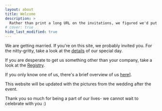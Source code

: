 ```yaml
---
layout: about
title: Welcome 
description: >
  Rather than print a long URL on the invitations, we figured we'd put all the need-to-know information here.
# cover: true
hide_last_modified: true
---
```


We are getting married. If you're on this site, we probably invited you. For the nitty-gritty, take a look at the [details](./details.md) of our special day.

If you are desperate to get us something other than your company, take a look at the [Registry](./registry.md).

If you only know one of us, there's a brief overview of us [here](./about.md)].

This website will be updated with the pictures from the wedding after the event.

Thank you so much for being a part of our lives- we cannot wait to celebrate with you :)